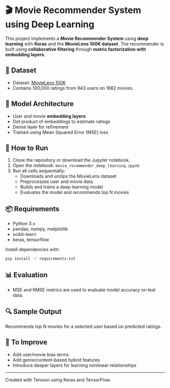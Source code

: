 # 🎬 Movie Recommender System using Deep Learning

This project implements a **Movie Recommender System** using **deep learning** with **Keras** and the **MovieLens 100K dataset**. The recommender is built using **collaborative filtering** through **matrix factorization with embedding layers**.

## 📂 Dataset

- Dataset: [MovieLens 100K](https://grouplens.org/datasets/movielens/100k/)
- Contains 100,000 ratings from 943 users on 1682 movies.

## 🧠 Model Architecture

- User and movie **embedding layers**
- Dot product of embeddings to estimate ratings
- Dense layer for refinement
- Trained using Mean Squared Error (MSE) loss

## 🚀 How to Run

1. Clone the repository or download the Jupyter notebook.
2. Open the notebook: `movie_recommender_deep_learning.ipynb`
3. Run all cells sequentially:
    - Downloads and unzips the MovieLens dataset
    - Preprocesses user and movie data
    - Builds and trains a deep learning model
    - Evaluates the model and recommends top N movies

## 📦 Requirements

- Python 3.x
- pandas, numpy, matplotlib
- scikit-learn
- keras, tensorflow

Install dependencies with:

```bash
pip install -r requirements.txt
```

## 📊 Evaluation

- MSE and RMSE metrics are used to evaluate model accuracy on test data.

## 🔍 Sample Output

Recommends top N movies for a selected user based on predicted ratings.

## 📌 To Improve

- Add user/movie bias terms
- Add genre/content-based hybrid features
- Introduce deeper layers for learning nonlinear relationships

---

Created with Tension using Keras and TensorFlow.
